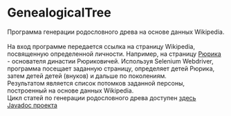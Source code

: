 # GenealogicalTree
Программа генерации родословного древа на основе данных Wikipedia.<br><br>
На вход программе передается ссылка на страницу Wikipedia, посвященную определенной личности. Например, на страницу <a href="https://ru.wikipedia.org/wiki/Рюрик">Рюрика</a> - основателя династии Рюриковичей. Используя Selenium Webdriver, программа посещает заданную страницу, определяет детей Рюрика, затем детей детей (внуков) и дальше по поколениям.<br>
Результатом является список потомков заданной персоны, построенный на основе данных Wikipedia.<br>
Цикл статей по генерации родословного древа доступен <a href="http://fonkost.ru/section/Автоматизация%20управления%20браузером/Генеалогическое%20древо">здесь</a><br>
<a href="https://artemkorsakov.github.io/GenealogicalTree/">Javadoc проекта</a>

